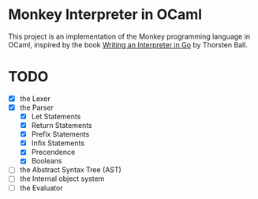 # Monkey Interpreter in OCaml

This project is an implementation of the Monkey programming language in OCaml, inspired by the book [Writing an Interpreter in Go](https://interpreterbook.com/) by Thorsten Ball.

# TODO
- [x] the Lexer
- [x] the Parser
    - [x] Let Statements
    - [x] Return Statements
    - [x] Prefix Statements
    - [x] Infix Statements
    - [x] Precendence
    - [x] Booleans
- [ ] the Abstract Syntax Tree (AST)
- [ ] the Internal object system
- [ ] the Evaluator 
